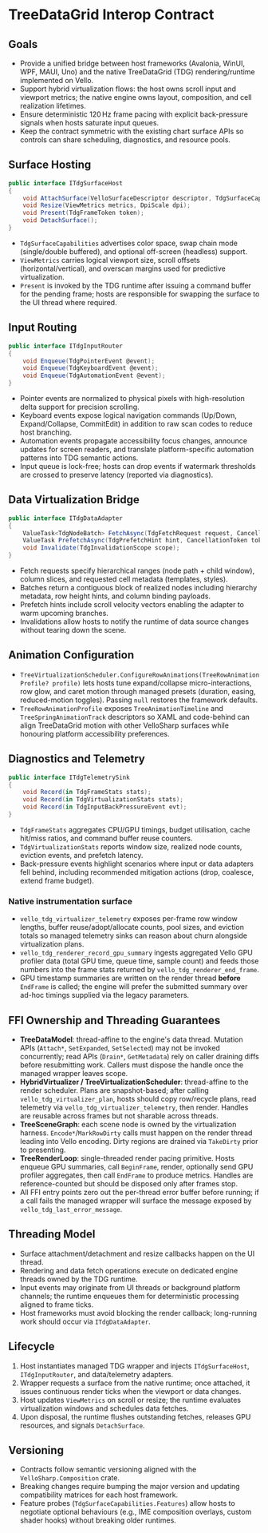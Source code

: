 # TreeDataGrid Interop Contract

## Goals
- Provide a unified bridge between host frameworks (Avalonia, WinUI, WPF, MAUI, Uno) and the native TreeDataGrid (TDG) rendering/runtime implemented on Vello.
- Support hybrid virtualization flows: the host owns scroll input and viewport metrics; the native engine owns layout, composition, and cell realization lifetimes.
- Ensure deterministic 120 Hz frame pacing with explicit back-pressure signals when hosts saturate input queues.
- Keep the contract symmetric with the existing chart surface APIs so controls can share scheduling, diagnostics, and resource pools.

## Surface Hosting
```csharp
public interface ITdgSurfaceHost
{
    void AttachSurface(VelloSurfaceDescriptor descriptor, TdgSurfaceCapabilities caps);
    void Resize(ViewMetrics metrics, DpiScale dpi);
    void Present(TdgFrameToken token);
    void DetachSurface();
}
```
- `TdgSurfaceCapabilities` advertises color space, swap chain mode (single/double buffered), and optional off-screen (headless) support.
- `ViewMetrics` carries logical viewport size, scroll offsets (horizontal/vertical), and overscan margins used for predictive virtualization.
- `Present` is invoked by the TDG runtime after issuing a command buffer for the pending frame; hosts are responsible for swapping the surface to the UI thread where required.

## Input Routing
```csharp
public interface ITdgInputRouter
{
    void Enqueue(TdgPointerEvent @event);
    void Enqueue(TdgKeyboardEvent @event);
    void Enqueue(TdgAutomationEvent @event);
}
```
- Pointer events are normalized to physical pixels with high-resolution delta support for precision scrolling.
- Keyboard events expose logical navigation commands (Up/Down, Expand/Collapse, CommitEdit) in addition to raw scan codes to reduce host branching.
- Automation events propagate accessibility focus changes, announce updates for screen readers, and translate platform-specific automation patterns into TDG semantic actions.
- Input queue is lock-free; hosts can drop events if watermark thresholds are crossed to preserve latency (reported via diagnostics).

## Data Virtualization Bridge
```csharp
public interface ITdgDataAdapter
{
    ValueTask<TdgNodeBatch> FetchAsync(TdgFetchRequest request, CancellationToken token);
    ValueTask PrefetchAsync(TdgPrefetchHint hint, CancellationToken token);
    void Invalidate(TdgInvalidationScope scope);
}
```
- Fetch requests specify hierarchical ranges (node path + child window), column slices, and requested cell metadata (templates, styles).
- Batches return a contiguous block of realized nodes including hierarchy metadata, row height hints, and column binding payloads.
- Prefetch hints include scroll velocity vectors enabling the adapter to warm upcoming branches.
- Invalidations allow hosts to notify the runtime of data source changes without tearing down the scene.

## Animation Configuration
- `TreeVirtualizationScheduler.ConfigureRowAnimations(TreeRowAnimationProfile? profile)` lets hosts tune expand/collapse micro-interactions, row glow, and caret motion through managed presets (duration, easing, reduced-motion toggles). Passing `null` restores the framework defaults.
- `TreeRowAnimationProfile` exposes `TreeAnimationTimeline` and `TreeSpringAnimationTrack` descriptors so XAML and code-behind can align TreeDataGrid motion with other VelloSharp surfaces while honouring platform accessibility preferences.

## Diagnostics and Telemetry
```csharp
public interface ITdgTelemetrySink
{
    void Record(in TdgFrameStats stats);
    void Record(in TdgVirtualizationStats stats);
    void Record(in TdgInputBackPressureEvent evt);
}
```
- `TdgFrameStats` aggregates CPU/GPU timings, budget utilisation, cache hit/miss ratios, and command buffer reuse counters.
- `TdgVirtualizationStats` reports window size, realized node counts, eviction events, and prefetch latency.
- Back-pressure events highlight scenarios where input or data adapters fell behind, including recommended mitigation actions (drop, coalesce, extend frame budget).

### Native instrumentation surface
- `vello_tdg_virtualizer_telemetry` exposes per-frame row window lengths, buffer reuse/adopt/allocate counts, pool sizes, and eviction totals so managed telemetry sinks can reason about churn alongside virtualization plans.
- `vello_tdg_renderer_record_gpu_summary` ingests aggregated Vello GPU profiler data (total GPU time, queue time, sample count) and feeds those numbers into the frame stats returned by `vello_tdg_renderer_end_frame`.
- GPU timestamp summaries are written on the render thread **before** `EndFrame` is called; the engine will prefer the submitted summary over ad-hoc timings supplied via the legacy parameters.

## FFI Ownership and Threading Guarantees
- **TreeDataModel**: thread-affine to the engine's data thread. Mutation APIs (`Attach*`, `SetExpanded`, `SetSelected`) may not be invoked concurrently; read APIs (`Drain*`, `GetMetadata`) rely on caller draining diffs before resubmitting work. Callers must dispose the handle once the managed wrapper leaves scope.
- **HybridVirtualizer / TreeVirtualizationScheduler**: thread-affine to the render scheduler. Plans are snapshot-based; after calling `vello_tdg_virtualizer_plan`, hosts should copy row/recycle plans, read telemetry via `vello_tdg_virtualizer_telemetry`, then render. Handles are reusable across frames but not sharable across threads.
- **TreeSceneGraph**: each scene node is owned by the virtualization harness. `Encode*`/`MarkRowDirty` calls must happen on the render thread leading into Vello encoding. Dirty regions are drained via `TakeDirty` prior to presenting.
- **TreeRenderLoop**: single-threaded render pacing primitive. Hosts enqueue GPU summaries, call `BeginFrame`, render, optionally send GPU profiler aggregates, then call `EndFrame` to produce metrics. Handles are reference-counted but should be disposed only after frames stop.
- All FFI entry points zero out the per-thread error buffer before running; if a call fails the managed wrapper will surface the message exposed by `vello_tdg_last_error_message`.

## Threading Model
- Surface attachment/detachment and resize callbacks happen on the UI thread.
- Rendering and data fetch operations execute on dedicated engine threads owned by the TDG runtime.
- Input events may originate from UI threads or background platform channels; the runtime enqueues them for deterministic processing aligned to frame ticks.
- Host frameworks must avoid blocking the render callback; long-running work should occur via `ITdgDataAdapter`.

## Lifecycle
1. Host instantiates managed TDG wrapper and injects `ITdgSurfaceHost`, `ITdgInputRouter`, and data/telemetry adapters.
2. Wrapper requests a surface from the native runtime; once attached, it issues continuous render ticks when the viewport or data changes.
3. Host updates `ViewMetrics` on scroll or resize; the runtime evaluates virtualization windows and schedules data fetches.
4. Upon disposal, the runtime flushes outstanding fetches, releases GPU resources, and signals `DetachSurface`.

## Versioning
- Contracts follow semantic versioning aligned with the `VelloSharp.Composition` crate.
- Breaking changes require bumping the major version and updating compatibility matrices for each host framework.
- Feature probes (`TdgSurfaceCapabilities.Features`) allow hosts to negotiate optional behaviours (e.g., IME composition overlays, custom shader hooks) without breaking older runtimes.
